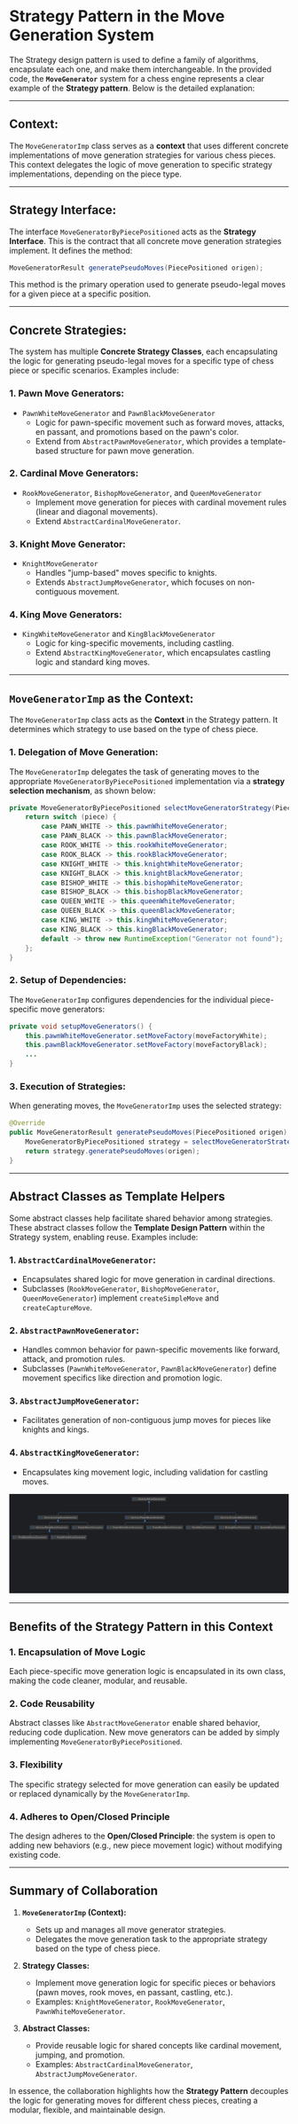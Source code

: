 # Strategy Pattern in the Move Generation System

The Strategy design pattern is used to define a family of algorithms, encapsulate each one, and make them interchangeable. In the provided code, the **`MoveGenerator`** system for a chess engine represents a clear example of the **Strategy pattern**. Below is the detailed explanation:

---

## **Context:**
The `MoveGeneratorImp` class serves as a **context** that uses different concrete implementations of move generation strategies for various chess pieces. This context delegates the logic of move generation to specific strategy implementations, depending on the piece type.

---

## **Strategy Interface:**
The interface `MoveGeneratorByPiecePositioned` acts as the **Strategy Interface**. This is the contract that all concrete move generation strategies implement. It defines the method:

```java
MoveGeneratorResult generatePseudoMoves(PiecePositioned origen);
```

This method is the primary operation used to generate pseudo-legal moves for a given piece at a specific position.

---

## **Concrete Strategies:**
The system has multiple **Concrete Strategy Classes**, each encapsulating the logic for generating pseudo-legal moves for a specific type of chess piece or specific scenarios. Examples include:

### **1. Pawn Move Generators:**
- `PawnWhiteMoveGenerator` and `PawnBlackMoveGenerator`
    - Logic for pawn-specific movement such as forward moves, attacks, en passant, and promotions based on the pawn's color.
    - Extend from `AbstractPawnMoveGenerator`, which provides a template-based structure for pawn move generation.

### **2. Cardinal Move Generators:**
- `RookMoveGenerator`, `BishopMoveGenerator`, and `QueenMoveGenerator`
    - Implement move generation for pieces with cardinal movement rules (linear and diagonal movements).
    - Extend `AbstractCardinalMoveGenerator`.

### **3. Knight Move Generator:**
- `KnightMoveGenerator`
    - Handles "jump-based" moves specific to knights.
    - Extends `AbstractJumpMoveGenerator`, which focuses on non-contiguous movement.

### **4. King Move Generators:**
- `KingWhiteMoveGenerator` and `KingBlackMoveGenerator`
    - Logic for king-specific movements, including castling.
    - Extend `AbstractKingMoveGenerator`, which encapsulates castling logic and standard king moves.

---

## **`MoveGeneratorImp` as the Context:**
The `MoveGeneratorImp` class acts as the **Context** in the Strategy pattern. It determines which strategy to use based on the type of chess piece.

### **1. Delegation of Move Generation:**
The `MoveGeneratorImp` delegates the task of generating moves to the appropriate `MoveGeneratorByPiecePositioned` implementation via a **strategy selection mechanism**, as shown below:

```java
private MoveGeneratorByPiecePositioned selectMoveGeneratorStrategy(Piece piece) {
    return switch (piece) {
        case PAWN_WHITE -> this.pawnWhiteMoveGenerator;
        case PAWN_BLACK -> this.pawnBlackMoveGenerator;
        case ROOK_WHITE -> this.rookWhiteMoveGenerator;
        case ROOK_BLACK -> this.rookBlackMoveGenerator;
        case KNIGHT_WHITE -> this.knightWhiteMoveGenerator;
        case KNIGHT_BLACK -> this.knightBlackMoveGenerator;
        case BISHOP_WHITE -> this.bishopWhiteMoveGenerator;
        case BISHOP_BLACK -> this.bishopBlackMoveGenerator;
        case QUEEN_WHITE -> this.queenWhiteMoveGenerator;
        case QUEEN_BLACK -> this.queenBlackMoveGenerator;
        case KING_WHITE -> this.kingWhiteMoveGenerator;
        case KING_BLACK -> this.kingBlackMoveGenerator;
        default -> throw new RuntimeException("Generator not found");
    };
}
```

### **2. Setup of Dependencies:**
The `MoveGeneratorImp` configures dependencies for the individual piece-specific move generators:

```java
private void setupMoveGenerators() {
    this.pawnWhiteMoveGenerator.setMoveFactory(moveFactoryWhite);
    this.pawnBlackMoveGenerator.setMoveFactory(moveFactoryBlack);
    ...
}
```

### **3. Execution of Strategies:**
When generating moves, the `MoveGeneratorImp` uses the selected strategy:

```java
@Override
public MoveGeneratorResult generatePseudoMoves(PiecePositioned origen) {
    MoveGeneratorByPiecePositioned strategy = selectMoveGeneratorStrategy(origen.getPiece());
    return strategy.generatePseudoMoves(origen);
}
```

---

## **Abstract Classes as Template Helpers**

Some abstract classes help facilitate shared behavior among strategies. These abstract classes follow the **Template Design Pattern** within the Strategy system, enabling reuse. Examples include:

### **1. `AbstractCardinalMoveGenerator`:**
- Encapsulates shared logic for move generation in cardinal directions.
- Subclasses (`RookMoveGenerator`, `BishopMoveGenerator`, `QueenMoveGenerator`) implement `createSimpleMove` and `createCaptureMove`.

### **2. `AbstractPawnMoveGenerator`:**
- Handles common behavior for pawn-specific movements like forward, attack, and promotion rules.
- Subclasses (`PawnWhiteMoveGenerator`, `PawnBlackMoveGenerator`) define movement specifics like direction and promotion logic.

### **3. `AbstractJumpMoveGenerator`:**
- Facilitates generation of non-contiguous jump moves for pieces like knights and kings.

### **4. `AbstractKingMoveGenerator`:**
- Encapsulates king movement logic, including validation for castling moves.

![Abstract classes](behavioral-strategy-pattern.png)


---

## **Benefits of the Strategy Pattern in this Context**

### **1. Encapsulation of Move Logic**
Each piece-specific move generation logic is encapsulated in its own class, making the code cleaner, modular, and reusable.

### **2. Code Reusability**
Abstract classes like `AbstractMoveGenerator` enable shared behavior, reducing code duplication. New move generators can be added by simply implementing `MoveGeneratorByPiecePositioned`.

### **3. Flexibility**
The specific strategy selected for move generation can easily be updated or replaced dynamically by the `MoveGeneratorImp`.

### **4. Adheres to Open/Closed Principle**
The design adheres to the **Open/Closed Principle**: the system is open to adding new behaviors (e.g., new piece movement logic) without modifying existing code.

---

## **Summary of Collaboration**

1. **`MoveGeneratorImp` (Context):**
    - Sets up and manages all move generator strategies.
    - Delegates the move generation task to the appropriate strategy based on the type of chess piece.

2. **Strategy Classes:**
    - Implement move generation logic for specific pieces or behaviors (pawn moves, rook moves, en passant, castling, etc.).
    - Examples: `KnightMoveGenerator`, `RookMoveGenerator`, `PawnWhiteMoveGenerator`.

3. **Abstract Classes:**
    - Provide reusable logic for shared concepts like cardinal movement, jumping, and promotion.
    - Examples: `AbstractCardinalMoveGenerator`, `AbstractJumpMoveGenerator`.

In essence, the collaboration highlights how the **Strategy Pattern** decouples the logic for generating moves for different chess pieces, creating a modular, flexible, and maintainable design.
